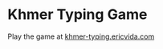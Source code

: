 # Khmer Typing Game
Play the game at [khmer-typing.ericvida.com](https://khmer-typing.ericvida.com)
<!-- hosted on vercel.com -->